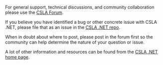 ﻿For general support, technical discussions, and community collaboration please use the [CSLA Forum](https://github.com/MarimerLLC/cslaforum).

If you believe you have identified a bug or other concrete issue with CSLA .NET, please file that as an issue in the [CSLA .NET repo](https://github.com/MarimerLLC/cslaforum).

When in doubt about where to post, please post in the forum first so the community can help determine the nature of your question or issue.

A lot of other information and resources can be found from the [CSLA .NET home page](http://cslanet.com).